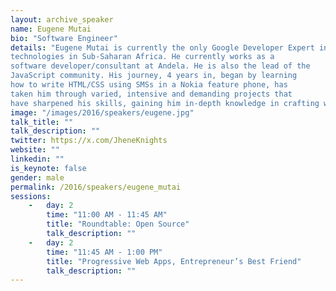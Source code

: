 ```yaml
---
layout: archive_speaker
name: Eugene Mutai
bio: "Software Engineer"
details: "Eugene Mutai is currently the only Google Developer Expert in web
technologies in Sub-Saharan Africa. He currently works as a
software developer/consultant at Andela. He is also the lead of the
JavaScript community. His journey, 4 years in, began by learning
how to write HTML/CSS using SMSs in a Nokia feature phone, has
taken him through varied, intensive and demanding projects that
have sharpened his skills, gaining him in-depth knowledge in crafting web application of all likes"
image: "/images/2016/speakers/eugene.jpg"
talk_title: ""
talk_description: ""
twitter: https://x.com/JheneKnights
website: ""
linkedin: ""
is_keynote: false
gender: male
permalink: /2016/speakers/eugene_mutai
sessions:
    -   day: 2
        time: "11:00 AM - 11:45 AM"
        title: "Roundtable: Open Source"
        talk_description: ""
    -   day: 2
        time: "11:45 AM - 1:00 PM"
        title: "Progressive Web Apps, Entrepreneur’s Best Friend"
        talk_description: ""
---
```

